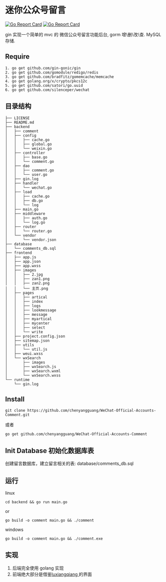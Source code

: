 # 迷你公众号留言
[![Go Report Card](https://travis-ci.org/silenceper/wechat.svg?branch=master)](https://travis-ci.org/chenyangguang/WeChat-Official-Accounts-Comment)
[![Go Report Card](https://goreportcard.com/badge/github.com/chenyangguang/WeChat-Official-Accounts-Comment)](https://goreportcard.com/report/github.com/chenyangguang/WeChat-Official-Accounts-Comment)


gin 实现一个简单的 mvc 的 微信公众号留言功能后台, gorm 增\删\改\查.  MySQL存储.

## Require 
```
1. go get github.com/gin-gonic/gin
2. go get github.com/gomodule/redigo/redis
3. go get github.com/bradfitz/gomemcache/memcache
4. go get golang.org/x/crypto/pkcs12c
5. go get github.com/satori/go.uuid
6. go get github.com/silenceper/wechat
```


## 目录结构 

```
├── LICENSE
├── README.md
├── backend
│   ├── comment
│   ├── config
│   │   ├── cache.go
│   │   ├── global.go
│   │   └── weixin.go
│   ├── controller
│   │   ├── base.go
│   │   └── comment.go
│   ├── dao
│   │   ├── comment.go
│   │   └── user.go
│   ├── gin.log
│   ├── handler
│   │   └── wechat.go
│   ├── load
│   │   ├── cache.go
│   │   ├── db.go
│   │   └── log
│   ├── main.go
│   ├── middleware
│   │   ├── auth.go
│   │   └── log.go
│   ├── router
│   │   └── router.go
│   └── vendor
│       └── vendor.json
├── database
│   └── comments_db.sql
├── frontend
│   ├── app.js
│   ├── app.json
│   ├── app.wxss
│   ├── images
│   │   ├── 2.jpg
│   │   ├── zan1.png
│   │   ├── zan2.png
│   │   └── 主页.png
│   ├── pages
│   │   ├── artical
│   │   ├── index
│   │   ├── logs
│   │   ├── lookmessage
│   │   ├── message
│   │   ├── myartical
│   │   ├── mycenter
│   │   ├── select
│   │   └── write
│   ├── project.config.json
│   ├── sitemap.json
│   ├── utils
│   │   └── util.js
│   ├── weui.wxss
│   └── wxSearch
│       ├── images
│       ├── wxSearch.js
│       ├── wxSearch.wxml
│       └── wxSearch.wxss
└── runtime
    └── gin.log
```
## Install

```
git clone https://github.com/chenyangguang/WeChat-Official-Accounts-Comment.git

```

或者

```
go get github.com/chenyangguang/WeChat-Official-Accounts-Comment
```

##  Init Database 初始化数据库表

创建留言数据库，建立留言相关的表:  database/comments_db.sql


## 运行

linux

```
cd backend && go run main.go

```
or


```
go build -o comment main.go && ./comment
```


windows
```
go build -o comment main.go && ./comment.exe

```

## 实现

1. 后端完全使用 golang 实现
2. 前端绝大部分是借鉴[luxiangqiang ](https://github.com/luxiangqiang/WeiXin_MessageApplet "luxiangqiang") 的界面

